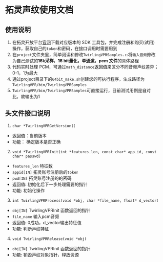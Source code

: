 
# 拓灵声纹使用文档

## 使用说明

1. 在拓灵开放平台[官网](http://yun.twirlingvr.com/index.php/home/sdkdownload/index.html)下载对应版本的 SDK 工具包，并完成注册和购买(试用)操作，获取自己的`token`和密码，在接口调用时需要用到
2. 在`project`文件夹里，简单阅读和修改`TwirlingVPRSamples.c`:将`输入音频`修改为自己测试的**16k采样，16 bit量化，单通道，pcm 文件**的具体路径
3. 代码实时处理 PCM，可通过`math_distance`返回值来区分不同音频声纹差异；0-1，1为最大
4. 通过project目录下的`64bit_make.sh`创建您的可执行程序，生成路径为`TwirlingVPR/bin/TwirlingVPRSamples`
5. `TwirlingVPR/bin/TwirlingVPRSamples`可直接运行，目前测试用例是自对比，故输出为1

## 头文件接口说明

1. `char *TwirlingVPRGetVersion()`
 - 返回值：当前版本
 - 功能： 确定版本是否正确
2. `void *TwirlingVPRInit(int *features_len, const char* app_id, const char* passwd)`
 - `features_len` 特征数
 - `appid[IN]` 拓灵账号注册后的`token`
 - `pwd[IN]` 拓灵账号注册的的密码
 - 返回值: 初始化后下一步处理需要的指针
 - 功能: 初始化操作

3. `int TwirlingVPRProcess(void *obj, char *file_name, float* d_vector)`
 - `obj[IN]` TwirlingVPRInit 函数返回的指针
 - `file_name` 输入pcm音频
 - 返回值: 0成功，d_vector输出特征值
 - 功能: 判断声纹特征

4. `void TwirlingVPRRelease(void *obj)`
 - `obj[IN]` TwirlingVPRInit 函数返回的指针
 - 功能: 销毁声纹对象指针，释放资源
